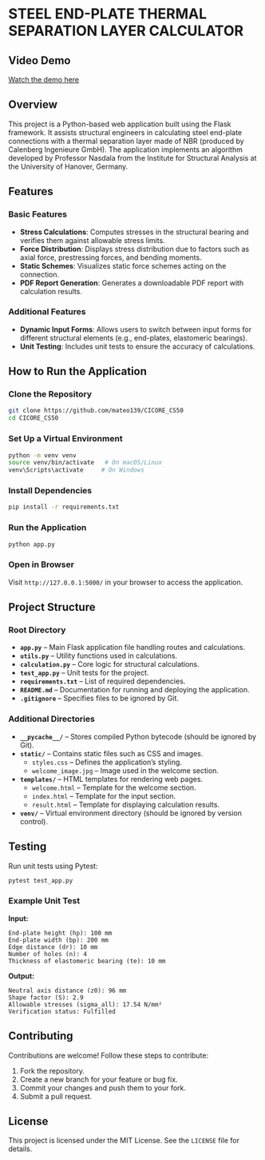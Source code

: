 # STEEL END-PLATE THERMAL SEPARATION LAYER CALCULATOR

## Video Demo
[Watch the demo here](https://youtu.be/d0HG8a0dSnU)

## Overview
This project is a Python-based web application built using the Flask framework. It assists structural engineers in calculating steel end-plate connections with a thermal separation layer made of NBR (produced by Calenberg Ingenieure GmbH). The application implements an algorithm developed by Professor Nasdala from the Institute for Structural Analysis at the University of Hanover, Germany.

## Features

### Basic Features
- **Stress Calculations**: Computes stresses in the structural bearing and verifies them against allowable stress limits.
- **Force Distribution**: Displays stress distribution due to factors such as axial force, prestressing forces, and bending moments.
- **Static Schemes**: Visualizes static force schemes acting on the connection.
- **PDF Report Generation**: Generates a downloadable PDF report with calculation results.

### Additional Features
- **Dynamic Input Forms**: Allows users to switch between input forms for different structural elements (e.g., end-plates, elastomeric bearings).
- **Unit Testing**: Includes unit tests to ensure the accuracy of calculations.

## How to Run the Application

### Clone the Repository
```sh
git clone https://github.com/mateo139/CICORE_CS50
cd CICORE_CS50
```

### Set Up a Virtual Environment
```sh
python -m venv venv
source venv/bin/activate   # On macOS/Linux
venv\Scripts\activate     # On Windows
```

### Install Dependencies
```sh
pip install -r requirements.txt
```

### Run the Application
```sh
python app.py
```

### Open in Browser
Visit `http://127.0.0.1:5000/` in your browser to access the application.

## Project Structure

### Root Directory
- **`app.py`** – Main Flask application file handling routes and calculations.
- **`utils.py`** – Utility functions used in calculations.
- **`calculation.py`** – Core logic for structural calculations.
- **`test_app.py`** – Unit tests for the project.
- **`requirements.txt`** – List of required dependencies.
- **`README.md`** – Documentation for running and deploying the application.
- **`.gitignore`** – Specifies files to be ignored by Git.

### Additional Directories
- **`__pycache__/`** – Stores compiled Python bytecode (should be ignored by Git).
- **`static/`** – Contains static files such as CSS and images.
  - `styles.css` – Defines the application’s styling.
  - `welcome_image.jpg` – Image used in the welcome section.
- **`templates/`** – HTML templates for rendering web pages.
  - `welcome.html` – Template for the welcome section.
  - `index.html` – Template for the input section.
  - `result.html` – Template for displaying calculation results.
- **`venv/`** – Virtual environment directory (should be ignored by version control).

## Testing
Run unit tests using Pytest:
```sh
pytest test_app.py
```

### Example Unit Test
**Input:**
```plaintext
End-plate height (hp): 100 mm
End-plate width (bp): 200 mm
Edge distance (dr): 10 mm
Number of holes (n): 4
Thickness of elastomeric bearing (te): 10 mm
```

**Output:**
```plaintext
Neutral axis distance (z0): 96 mm
Shape factor (S): 2.9
Allowable stresses (sigma_all): 17.54 N/mm²
Verification status: Fulfilled
```

## Contributing
Contributions are welcome! Follow these steps to contribute:
1. Fork the repository.
2. Create a new branch for your feature or bug fix.
3. Commit your changes and push them to your fork.
4. Submit a pull request.

## License
This project is licensed under the MIT License. See the `LICENSE` file for details.

